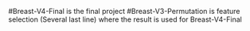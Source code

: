 #Breast-V4-Final is the final project 
#Breast-V3-Permutation is feature selection (Several last line) where the result is used for Breast-V4-Final
